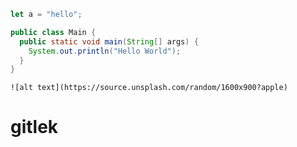```javascript
let a = "hello";
```
```java
public class Main {
  public static void main(String[] args) {
    System.out.println("Hello World");
  }
}
```
```img
![alt text](https://source.unsplash.com/random/1600x900?apple)
``` 

# gitlek
